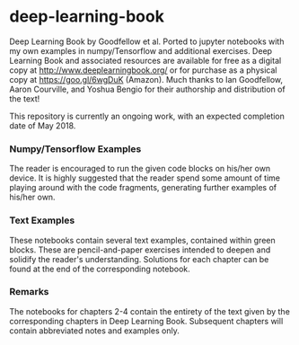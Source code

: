 # deep-learning-book
Deep Learning Book by Goodfellow et al. Ported to jupyter notebooks with my own examples in numpy/Tensorflow and additional exercises.
Deep Learning Book and associated resources are available for free as a digital copy at http://www.deeplearningbook.org/ or for purchase as a physical copy at https://goo.gl/6wgDuK (Amazon). Much thanks to Ian Goodfellow, Aaron Courville, and Yoshua Bengio for their authorship and distribution of the text! 

This repository is currently an ongoing work, with an expected completion date of May 2018.

### Numpy/Tensorflow Examples
The reader is encouraged to run the given code blocks on his/her own device. It is highly suggested that the reader spend some amount of time playing around with the code fragments, generating further examples of his/her own.

### Text Examples
These notebooks contain several text examples, contained within green blocks. These are pencil-and-paper exercises intended to deepen and solidify the reader's understanding. Solutions for each chapter can be found at the end of the corresponding notebook.

### Remarks
The notebooks for chapters 2-4 contain the entirety of the text given by the corresponding chapters in Deep Learning Book. Subsequent chapters will contain abbreviated notes and examples only.

